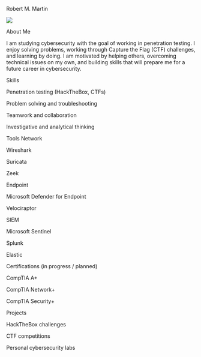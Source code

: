Robert M. Martin

<a href="https://www.linkedin.com/in/robert-martin-653820263/"><img src="https://img.shields.io/badge/-LinkedIn-0072b1?&style=for-the-badge&logo=linkedin&logoColor=white" /></a>

About Me

I am studying cybersecurity with the goal of working in penetration testing. I enjoy solving problems, working through Capture the Flag (CTF) challenges, and learning by doing. I am motivated by helping others, overcoming technical issues on my own, and building skills that will prepare me for a future career in cybersecurity.

Skills

Penetration testing (HackTheBox, CTFs)

Problem solving and troubleshooting

Teamwork and collaboration

Investigative and analytical thinking

Tools
Network

Wireshark

Suricata

Zeek

Endpoint

Microsoft Defender for Endpoint

Velociraptor

SIEM

Microsoft Sentinel

Splunk

Elastic

Certifications (in progress / planned)

CompTIA A+

CompTIA Network+

CompTIA Security+

Projects

HackTheBox challenges

CTF competitions

Personal cybersecurity labs

